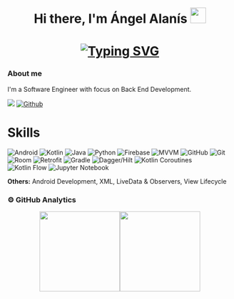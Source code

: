 #
<h1 align="center">
Hi there, I'm Ángel Alanís <img src="https://media.giphy.com/media/hvRJCLFzcasrR4ia7z/giphy.gif" width="35">
</h1>

<h1 align="center">
<a href="https://git.io/typing-svg"><img src="https://readme-typing-svg.demolab.com?font=Fira+Code&size=25&duration=3500&pause=1000&color=235DF7&center=true&vCenter=true&multiline=true&width=600&height=80&lines=Welcome+to+%C3%81ngel+Alan%C3%ADs'+GitHub;Android+Developer" alt="Typing SVG" /></a>
</h1>

### About me

I'm a Software Engineer with focus on Back End Development.

![](https://komarev.com/ghpvc/?username=angelalanis&color=blue&style=flat)
[![Github](https://img.shields.io/github/followers/angelalanis?label=Follow&style=social)](https://github.com/angelalanis)

# Skills
![Android](https://img.shields.io/badge/Android-3DDC84?logo=Android&logoColor=white&style=for-the-badge)
![Kotlin](https://img.shields.io/badge/Kotlin-7F52FF?logo=Kotlin&logoColor=white&style=for-the-badge)
![Java](https://img.shields.io/badge/java-%23ED8B00.svg?style=for-the-badge&logo=openjdk&logoColor=white)
![Python](https://img.shields.io/badge/python-3670A0?style=for-the-badge&logo=python&logoColor=ffdd54)
![Firebase](https://img.shields.io/badge/Firebase-FFCA28?logo=Firebase&logoColor=white&style=for-the-badge)
![MVVM](https://img.shields.io/badge/MVVM-C198FB?&style=for-the-badge)
![GitHub](https://img.shields.io/badge/github-%23121011.svg?style=for-the-badge&logo=github&logoColor=white)
![Git](https://img.shields.io/badge/git-F05032?style=for-the-badge&logo=git&logoColor=white)
![Room](https://img.shields.io/badge/Room-42A5F5?logo=SQLite&logoColor=white&style=for-the-badge)
![Retrofit](https://img.shields.io/badge/retrofit-6FACA1?logo=square&logoColor=white&style=for-the-badge)
![Gradle](https://img.shields.io/badge/gradle-02303A?logo=Gradle&logoColor=white&style=for-the-badge)
![Dagger/Hilt](https://img.shields.io/badge/Dagger/Hilt-2C3A42?logo=Dagger&logoColor=white&style=for-the-badge)
![Kotlin Coroutines](https://img.shields.io/badge/Kotlin_Coroutines-0095D5?logo=Kotlin&logoColor=white&style=for-the-badge)
![Kotlin Flow](https://img.shields.io/badge/Kotlin_Flow-80CBC4?logo=Kotlin&logoColor=white&style=for-the-badge)
![Jupyter Notebook](https://img.shields.io/badge/jupyter-%23FA0F00.svg?style=for-the-badge&logo=jupyter&logoColor=white)

**Others:** Android Development, XML, LiveData & Observers, View Lifecycle

### ⚙️ GitHub Analytics

<p align="center">
<a href="https://github.com/AngelAlanis"><img height="180em" src="https://github-readme-stats-eight-theta.vercel.app/api?username=AngelAlanis&show_icons=true&theme=algolia&include_all_commits=true&count_private=true"/><img height="180em" src="https://github-readme-stats-eight-theta.vercel.app/api/top-langs/?username=AngelAlanis&layout=compact&langs_count=8&theme=algolia"/></a>
</p>
